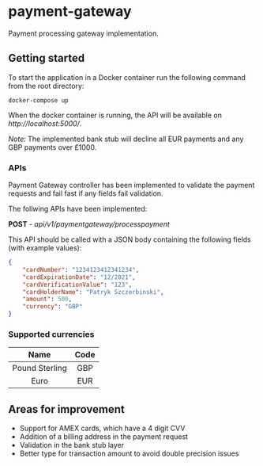 # payment-gateway

Payment processing gateway implementation.

## Getting started
To start the application in a Docker container run the following command from the root directory:
```
docker-compose up
```
When the docker container is running, the API will be available on *http://localhost:5000/*.

*Note:* The implemented bank stub will decline all EUR payments and any GBP payments over £1000.

### APIs
Payment Gateway controller has been implemented to validate the payment requests and fail fast if any fields fail validation.

The follwing APIs have been implemented:

__POST__ - *api/v1/paymentgateway/processpayment*

This API should be called with a JSON body containing the following fields (with example values):
```json
{
    "cardNumber": "1234123412341234",
    "cardExpirationDate": "12/2021",
    "cardVerificationValue": "123",
    "cardHolderName": "Patryk Szczerbinski",
    "amount": 500,
    "currency": "GBP"
}
```
### Supported currencies
| Name | Code |
|:----:|:----:|
| Pound Sterling | GBP |
| Euro | EUR |

## Areas for improvement
- Support for AMEX cards, which have a 4 digit CVV
- Addition of a billing address in the payment request
- Validation in the bank stub layer
- Better type for transaction amount to avoid double precision issues